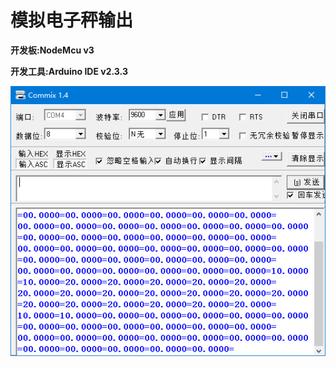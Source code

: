 # 模拟电子秤输出

**开发板:NodeMcu v3**

**开发工具:Arduino IDE v2.3.3**



![test](https://github.com/jhcla5438/Arduino/blob/main/esp8266/SerialPrint/Snipaste_2024-10-19_14-22-30.png)
